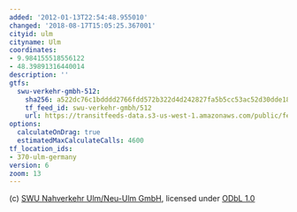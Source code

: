 ```yaml
---
added: '2012-01-13T22:54:48.955010'
changed: '2018-08-17T15:05:25.367001'
cityid: ulm
cityname: Ulm
coordinates:
- 9.984155518556122
- 48.39891316440014
description: ''
gtfs:
  swu-verkehr-gmbh-512:
    sha256: a522dc76c1bdddd2766fdd572b322d4d242827fa5b5cc53ac52d30dde1852a3d
    tf_feed_id: swu-verkehr-gmbh/512
    url: https://transitfeeds-data.s3-us-west-1.amazonaws.com/public/feeds/swu-verkehr-gmbh/512/20170113/gtfs.zip
options:
  calculateOnDrag: true
  estimatedMaxCalculateCalls: 4600
tf_location_ids:
- 370-ulm-germany
version: 6
zoom: 13
---
```


(c) [SWU Nahverkehr Ulm/Neu-Ulm GmbH](http://www.swu.de/privatkunden/swu-nahverkehr.html), licensed under [ODbL 1.0](http://opendatacommons.org/licenses/odbl/1-0/)
